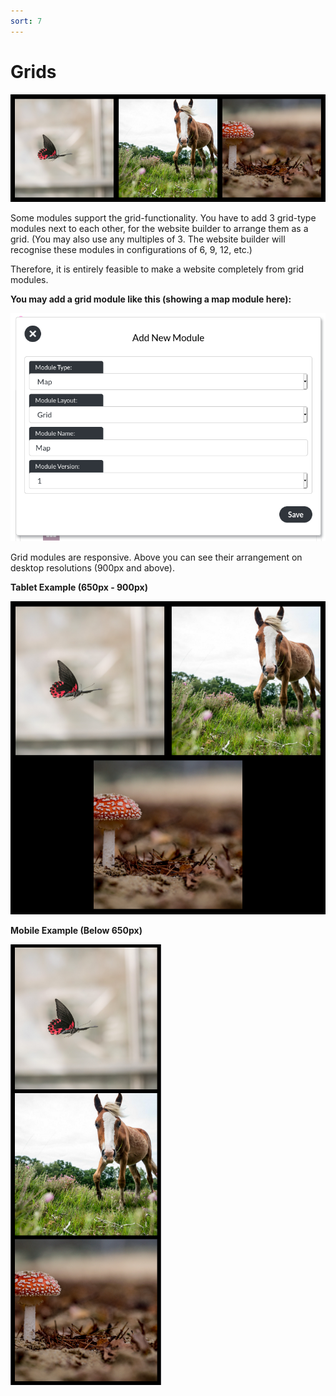 ```yaml
---
sort: 7
---
```


# Grids

![Image of three image-only grid modules](https://raw.githubusercontent.com/pinkpigeondocs/Pink-Pigeon-Documentation/master/docs/4_General_Components/images/general_components_grid_desktop.png)

Some modules support the grid-functionality. You have to add 3 grid-type modules next to each other, for the website builder to arrange them as a grid. (You may also use any multiples of 3. The website builder will recognise these modules in configurations of 6, 9, 12, etc.)

Therefore, it is entirely feasible to make a website completely from grid modules.

**You may add a grid module like this (showing a map module here):**

![Image of adding a map grid](https://raw.githubusercontent.com/pinkpigeondocs/Pink-Pigeon-Documentation/master/docs/4_General_Components/images/general_components_add_grid.png)

Grid modules are responsive. Above you can see their arrangement on desktop resolutions (900px and above).

**Tablet Example (650px - 900px)**

![Image of three image-only grid modules](https://raw.githubusercontent.com/pinkpigeondocs/Pink-Pigeon-Documentation/master/docs/4_General_Components/images/general_components_grid_tablet.png)

**Mobile Example (Below 650px)**

![Image of three image-only grid modules](https://raw.githubusercontent.com/pinkpigeondocs/Pink-Pigeon-Documentation/master/docs/4_General_Components/images/general_components_grid_mobile.png)


